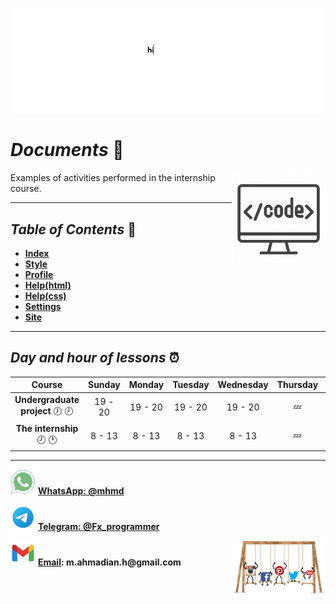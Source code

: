 ![banner](https://github.com/m-ahmadian-h/PNU_3991_AR/blob/main/gif/banner.gif)

# _Documents_ :wave:
<img src="https://github.com/m-ahmadian-h/PNU_3991_AR/blob/main/img/banner.png" align="right"  width="150" />
Examples of activities performed in the internship course.

***

## _Table of Contents_ :mag_right:
* __[Index](https://github.com/m-ahmadian-h/PNU_3991_AR/blob/main/Courses/The%20internship/Documents/index.html)__
* __[Style](https://github.com/m-ahmadian-h/PNU_3991_AR/blob/main/Courses/The%20internship/Documents/style.css)__
* __[Profile](https://github.com/m-ahmadian-h/PNU_3991_AR/blob/main/Courses/The%20internship/Documents/profile.html)__
* __[Help(html)](https://github.com/m-ahmadian-h/PNU_3991_AR/blob/main/Courses/The%20internship/Documents/help.html)__
* __[Help(css)](https://github.com/m-ahmadian-h/PNU_3991_AR/blob/main/Courses/The%20internship/Documents/help.css)__
* __[Settings](https://github.com/m-ahmadian-h/PNU_3991_AR/blob/main/Courses/The%20internship/Documents/settings.html)__
* __[Site](https://github.com/m-ahmadian-h/PNU_3991_AR/blob/main/Courses/The%20internship/Documents/site.zip)__

***

## _Day and hour of lessons_ :alarm_clock:

|Course                                       |Sunday |Monday |Tuesday|Wednesday|Thursday|Friday|Saturday|
|:-------------------------------------------:|:-----:|:-----:|:-----:|:-------:|:------:|:----:|:------:|
|__Undergraduate project__   :clock7: :clock8:|19 - 20|19 - 20|19 - 20|19 - 20  |:zzz:   |:zzz: |19 - 20 |
|__The internship__   :clock8: :clock1:       |8 - 13 |8 - 13 |8 - 13 |8 - 13   |:zzz:   |:zzz: |8 - 13  |

***
![whatsapp](https://github.com/m-ahmadian-h/PNU_3991_AR/blob/main/img/whatsapp.svg)  __[WhatsApp: @mhmd](https://wa.me/+989215166403)__ 

![telegram](https://github.com/m-ahmadian-h/PNU_3991_AR/blob/main/img/telegram.svg)  __[Telegram: @Fx_programmer](https://telegram.me/Fx_programmer)__

![gmail](https://github.com/m-ahmadian-h/PNU_3991_AR/blob/main/img/gmail.svg)  __[Email](mailto:m.ahmadian.h@gmail.com): m.ahmadian.h@gmail.com__
<img src="https://github.com/m-ahmadian-h/PNU_3991_AR/blob/main/gif/04.gif" align="right" width="150" />

